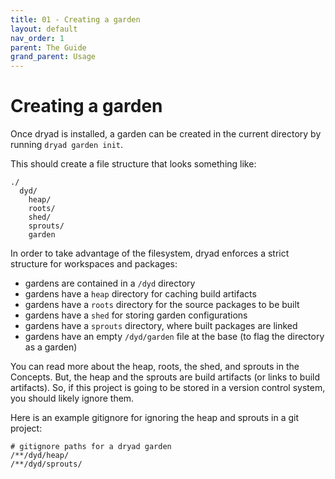 ```yaml
---
title: 01 - Creating a garden
layout: default
nav_order: 1
parent: The Guide
grand_parent: Usage
---
```



# Creating a garden

Once dryad is installed, a garden can be created in the current directory by running `dryad garden init`.

This should create a file structure that looks something like:

```
./
  dyd/
    heap/
    roots/
    shed/
    sprouts/
    garden
```

In order to take advantage of the filesystem, dryad enforces a strict structure for workspaces and packages:
- gardens are contained in a `/dyd` directory
- gardens have a `heap` directory for caching build artifacts
- gardens have a `roots` directory for the source packages to be built
- gardens have a `shed` for storing garden configurations
- gardens have a `sprouts` directory, where built packages are linked
- gardens have an empty `/dyd/garden` file at the base (to flag the directory as a garden)

You can read more about the heap, roots, the shed, and sprouts in the Concepts.  But, the heap and the sprouts are build artifacts (or links to build artifacts).  So, if this project is going to be stored in a version control system, you should likely ignore them.

Here is an example gitignore for ignoring the heap and sprouts in a git project:
```
# gitignore paths for a dryad garden
/**/dyd/heap/
/**/dyd/sprouts/
```

